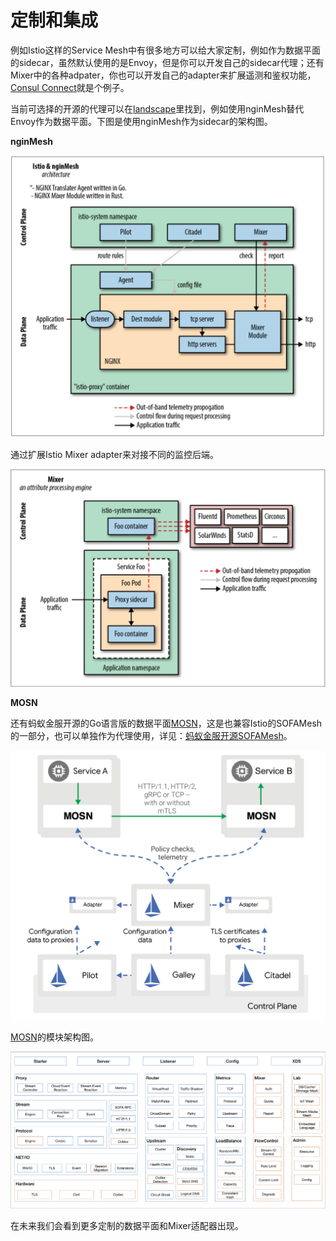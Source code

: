 # 定制和集成

例如Istio这样的Service Mesh中有很多地方可以给大家定制，例如作为数据平面的sidecar，虽然默认使用的是Envoy，但是你可以开发自己的sidecar代理；还有Mixer中的各种adpater，你也可以开发自己的adapter来扩展遥测和鉴权功能，[Consul Connect](http://www.servicemesher.com/blog/consul-1-2-service-mesh/)就是个例子。

当前可选择的开源的代理可以在[landscape](http://layer5.io/landscape/)里找到，例如使用nginMesh替代Envoy作为数据平面。下图是使用nginMesh作为sidecar的架构图。

**nginMesh**

![nginMesh架构图](../images/006tNbRwly1fucp8yralaj30vu0sijx8.jpg)

通过扩展Istio Mixer adapter来对接不同的监控后端。

![Mixer adapter](../images/006tNbRwly1fucplat3l9j30vo0lw43l.jpg)

**MOSN**

还有蚂蚁金服开源的Go语言版的数据平面[MOSN](https://github.com/mosn/mosn)，这是也兼容Istio的SOFAMesh的一部分，也可以单独作为代理使用，详见：[蚂蚁金服开源SOFAMesh](https://jimmysong.io/blog/sofamesh-and-mosn-proxy-sidecar-service-mesh-by-ant-financial/)。

![SOFAMesh](../images/mosn-with-service-mesh.png)

[MOSN](https://github.com/mosn/mosn)的模块架构图。

![SOFAMosn模块架构图](../images/006tNbRwly1fucpc5fn8wj31kw0sfdnu.jpg)

在未来我们会看到更多定制的数据平面和Mixer适配器出现。
